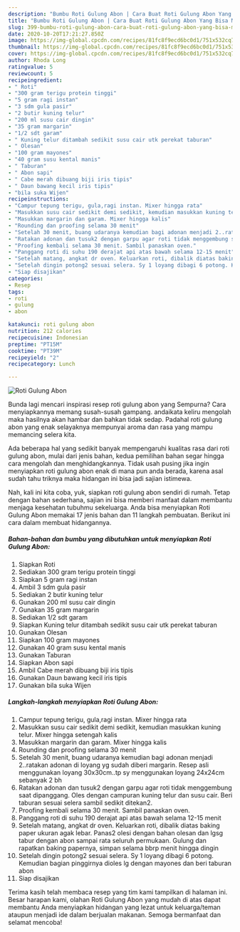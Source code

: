 ```yaml
---
description: "Bumbu Roti Gulung Abon | Cara Buat Roti Gulung Abon Yang Bisa Manjain Lidah"
title: "Bumbu Roti Gulung Abon | Cara Buat Roti Gulung Abon Yang Bisa Manjain Lidah"
slug: 399-bumbu-roti-gulung-abon-cara-buat-roti-gulung-abon-yang-bisa-manjain-lidah
date: 2020-10-20T17:21:27.850Z
image: https://img-global.cpcdn.com/recipes/81fc8f9ecd6bc0d1/751x532cq70/roti-gulung-abon-foto-resep-utama.jpg
thumbnail: https://img-global.cpcdn.com/recipes/81fc8f9ecd6bc0d1/751x532cq70/roti-gulung-abon-foto-resep-utama.jpg
cover: https://img-global.cpcdn.com/recipes/81fc8f9ecd6bc0d1/751x532cq70/roti-gulung-abon-foto-resep-utama.jpg
author: Rhoda Long
ratingvalue: 5
reviewcount: 5
recipeingredient:
- " Roti"
- "300 gram terigu protein tinggi"
- "5 gram ragi instan"
- "3 sdm gula pasir"
- "2 butir kuning telur"
- "200 ml susu cair dingin"
- "35 gram margarin"
- "1/2 sdt garam"
- " Kuning telur ditambah sedikit susu cair utk perekat taburan"
- " Olesan"
- "100 gram mayones"
- "40 gram susu kental manis"
- " Taburan"
- " Abon sapi"
- " Cabe merah dibuang biji iris tipis"
- " Daun bawang kecil iris tipis"
- "bila suka Wijen"
recipeinstructions:
- "Campur tepung terigu, gula,ragi instan. Mixer hingga rata"
- "Masukkan susu cair sedikit demi sedikit, kemudian masukkan kuning telur. Mixer hingga setengah kalis"
- "Masukkan margarin dan garam. Mixer hingga kalis"
- "Rounding dan proofing selama 30 menit"
- "Setelah 30 menit, buang udaranya kemudian bagi adonan menjadi 2..ratakan adonan di loyang yg sudah diberi margarin. Resep asli menggunakan loyang 30x30cm..tp sy menggunakan loyang 24x24cm sebanyak 2 bh"
- "Ratakan adonan dan tusuk2 dengan garpu agar roti tidak menggembung saat dipanggang. Oles dengan campuran kuning telur dan susu cair. Beri taburan sesuai selera sambil sedikit ditekan2."
- "Proofing kembali selama 30 menit. Sambil panaskan oven."
- "Panggang roti di suhu 190 derajat api atas bawah selama 12-15 menit"
- "Setelah matang, angkat dr oven. Keluarkan roti, dibalik diatas baking paper ukuran agak lebar. Panas2 olesi dengan bahan olesan dan lgsg tabur dengan abon sampai rata seluruh permukaan. Gulung dan rapatkan baking papernya, simpan selama bbrp menit hingga dingin"
- "Setelah dingin potong2 sesuai selera. Sy 1 loyang dibagi 6 potong. Kemudian bagian pinggirnya dioles lg dengan mayones dan beri taburan abon"
- "Siap disajikan"
categories:
- Resep
tags:
- roti
- gulung
- abon

katakunci: roti gulung abon 
nutrition: 212 calories
recipecuisine: Indonesian
preptime: "PT15M"
cooktime: "PT39M"
recipeyield: "2"
recipecategory: Lunch

---
```



![Roti Gulung Abon](https://img-global.cpcdn.com/recipes/81fc8f9ecd6bc0d1/751x532cq70/roti-gulung-abon-foto-resep-utama.jpg)

Bunda lagi mencari inspirasi resep roti gulung abon yang Sempurna? Cara menyiapkannya memang susah-susah gampang. andaikata keliru mengolah maka hasilnya akan hambar dan bahkan tidak sedap. Padahal roti gulung abon yang enak selayaknya mempunyai aroma dan rasa yang mampu memancing selera kita.



Ada beberapa hal yang sedikit banyak mempengaruhi kualitas rasa dari roti gulung abon, mulai dari jenis bahan, kedua pemilihan bahan segar hingga cara mengolah dan menghidangkannya. Tidak usah pusing jika ingin menyiapkan roti gulung abon enak di mana pun anda berada, karena asal sudah tahu triknya maka hidangan ini bisa jadi sajian istimewa.


Nah, kali ini kita coba, yuk, siapkan roti gulung abon sendiri di rumah. Tetap dengan bahan sederhana, sajian ini bisa memberi manfaat dalam membantu menjaga kesehatan tubuhmu sekeluarga. Anda bisa menyiapkan Roti Gulung Abon memakai 17 jenis bahan dan 11 langkah pembuatan. Berikut ini cara dalam membuat hidangannya.

<!--inarticleads1-->

##### Bahan-bahan dan bumbu yang dibutuhkan untuk menyiapkan Roti Gulung Abon:

1. Siapkan  Roti
1. Sediakan 300 gram terigu protein tinggi
1. Siapkan 5 gram ragi instan
1. Ambil 3 sdm gula pasir
1. Sediakan 2 butir kuning telur
1. Gunakan 200 ml susu cair dingin
1. Gunakan 35 gram margarin
1. Sediakan 1/2 sdt garam
1. Siapkan  Kuning telur ditambah sedikit susu cair utk perekat taburan
1. Gunakan  Olesan
1. Siapkan 100 gram mayones
1. Gunakan 40 gram susu kental manis
1. Gunakan  Taburan
1. Siapkan  Abon sapi
1. Ambil  Cabe merah dibuang biji iris tipis
1. Gunakan  Daun bawang kecil iris tipis
1. Gunakan bila suka Wijen




<!--inarticleads2-->

##### Langkah-langkah menyiapkan Roti Gulung Abon:

1. Campur tepung terigu, gula,ragi instan. Mixer hingga rata
1. Masukkan susu cair sedikit demi sedikit, kemudian masukkan kuning telur. Mixer hingga setengah kalis
1. Masukkan margarin dan garam. Mixer hingga kalis
1. Rounding dan proofing selama 30 menit
1. Setelah 30 menit, buang udaranya kemudian bagi adonan menjadi 2..ratakan adonan di loyang yg sudah diberi margarin. Resep asli menggunakan loyang 30x30cm..tp sy menggunakan loyang 24x24cm sebanyak 2 bh
1. Ratakan adonan dan tusuk2 dengan garpu agar roti tidak menggembung saat dipanggang. Oles dengan campuran kuning telur dan susu cair. Beri taburan sesuai selera sambil sedikit ditekan2.
1. Proofing kembali selama 30 menit. Sambil panaskan oven.
1. Panggang roti di suhu 190 derajat api atas bawah selama 12-15 menit
1. Setelah matang, angkat dr oven. Keluarkan roti, dibalik diatas baking paper ukuran agak lebar. Panas2 olesi dengan bahan olesan dan lgsg tabur dengan abon sampai rata seluruh permukaan. Gulung dan rapatkan baking papernya, simpan selama bbrp menit hingga dingin
1. Setelah dingin potong2 sesuai selera. Sy 1 loyang dibagi 6 potong. Kemudian bagian pinggirnya dioles lg dengan mayones dan beri taburan abon
1. Siap disajikan




Terima kasih telah membaca resep yang tim kami tampilkan di halaman ini. Besar harapan kami, olahan Roti Gulung Abon yang mudah di atas dapat membantu Anda menyiapkan hidangan yang lezat untuk keluarga/teman ataupun menjadi ide dalam berjualan makanan. Semoga bermanfaat dan selamat mencoba!
